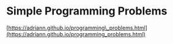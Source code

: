 # Simple Programming Problems

[https://adriann.github.io/programming\_problems.html](https://adriann.github.io/programming_problems.html)

